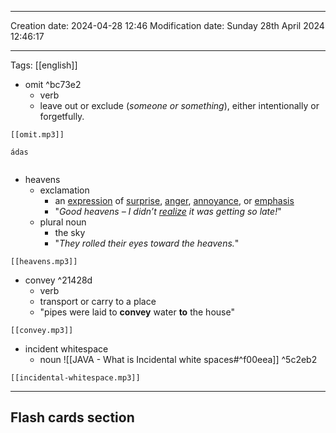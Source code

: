 

----
Creation date: 2024-04-28 12:46
Modification date: Sunday 28th April 2024 12:46:17

----

Tags: [[english]]

- omit ^bc73e2
	- verb
	- leave out or exclude (*someone or something*), either intentionally or forgetfully.
```audio-player
[[omit.mp3]]
```
```audio-player
ádas
```
```audio-player

```
- heavens
	- exclamation
		- an [expression](https://dictionary.cambridge.org/vi/dictionary/english/expression "expression") of [surprise](https://dictionary.cambridge.org/vi/dictionary/english/surprise "surprise"), [anger](https://dictionary.cambridge.org/vi/dictionary/english/anger "anger"), [annoyance](https://dictionary.cambridge.org/vi/dictionary/english/annoy "annoyance"), or [emphasis](https://dictionary.cambridge.org/vi/dictionary/english/emphasis "emphasis")
		- "*Good heavens – I didn’t [realize](https://dictionary.cambridge.org/vi/dictionary/english/realize "realize") it was getting so late!*"
	- plural noun
		- the sky
		- "*They rolled their eyes toward the heavens.*"
```audio-player
[[heavens.mp3]]
```
- convey ^21428d
	- verb
	- transport or carry to a place
	- "pipes were laid to **convey** water **to** the house"
```audio-player
[[convey.mp3]]
```
- incident whitespace
	- noun
![[JAVA - What is Incidental white spaces#^f00eea]] ^5c2eb2
```audio-player
[[incidental-whitespace.mp3]]
```





---
## Flash cards section
